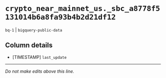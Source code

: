# `crypto_near_mainnet_us._sbc_a8778f5131014b6a8fa93b4b2d21df12`
`bq-1` | `bigquery-public-data`

## Column details
* [TIMESTAMP] `last_update`

-------------------------------------------------------------------------------
*Do not make edits above this line.*
